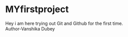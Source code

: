 # MYfirstproject
Hey i am here trying out Git and Github for the first time.
<br>
Author-Vanshika Dubey
